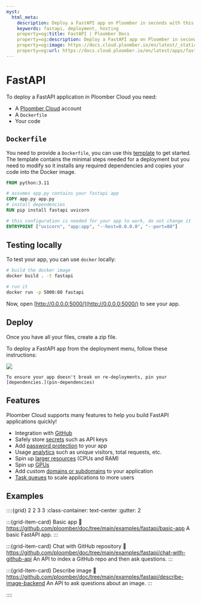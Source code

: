 ```yaml
---
myst:
  html_meta:
    description: Deploy a FastAPI app on Ploomber in seconds with this guide.
    keywords: fastapi, deployment, hosting
    property=og:title: FastAPI | Ploomber Docs
    property=og:description: Deploy a FastAPI app on Ploomber in seconds with this guide.
    property=og:image: https://docs.cloud.ploomber.io/en/latest/_static/opengraph-images-fastapi.png
    property=og:url: https://docs.cloud.ploomber.io/en/latest/apps/fastapi.html
---
```



# FastAPI

To deploy a FastAPI application in Ploomber Cloud you need:

- A [Ploomber Cloud](https://platform.ploomber.io/register?utm_source=fastapi&utm_medium=documentation) account
- A `Dockerfile`
- Your code

## `Dockerfile`

You need to provide a `Dockerfile`, you can use this [template](https://github.com/ploomber/doc/blob/main/examples/fastapi/basic-app/Dockerfile) to get started. The template contains the minimal steps needed for a deployment but you need to modify so it installs any required dependencies and copies your code into the Docker image.

```Dockerfile
FROM python:3.11

# assumes app.py contains your fastapi app
COPY app.py app.py
# install dependencies
RUN pip install fastapi uvicorn

# this configuration is needed for your app to work, do not change it
ENTRYPOINT ["uvicorn", "app:app", "--host=0.0.0.0", "--port=80"]
```


## Testing locally

To test your app, you can use `docker` locally:

```sh
# build the docker image
docker build . -t fastapi

# run it
docker run -p 5000:80 fastapi
```

Now, open [http://0.0.0.0:5000/](http://0.0.0.0:5000/) to see your app.


## Deploy

Once you have all your files, create a zip file.

To deploy a FastAPI app from the deployment menu, follow these instructions:

![](../static/docker.png)


```{tip}
To ensure your app doesn't break on re-deployments, pin your [dependencies.](pin-dependencies)
```


## Features

Ploomber Cloud supports many features to help you build FastAPI applications quickly!

- Integration with [GitHub](../user-guide/github.md)
- Safely store [secrets](../user-guide/secrets.md) such as API keys
- Add [password protection](../user-guide/password.md) to your app
- Usage [analytics](../user-guide/analytics.md) such as unique visitors, total requests, etc.
- Spin up [larger resources](../user-guide/resources.md) (CPUs and RAM)
- Spin up [GPUs](../user-guide/gpu.md)
- Add custom [domains or subdomains](../user-guide/custom-domains.md) to your application
- [Task queues](task-queues) to scale applications to more users


## Examples

::::{grid} 2 2 3 3
:class-container: text-center
:gutter: 2

:::{grid-item-card} Basic app
:link: https://github.com/ploomber/doc/tree/main/examples/fastapi/basic-app
A basic FastAPI app.
:::

:::{grid-item-card} Chat with GitHub repository
:link: https://github.com/ploomber/doc/tree/main/examples/fastapi/chat-with-github-api
An API to index a GitHub repo and then ask questions.
:::

:::{grid-item-card} Describe image
:link: https://github.com/ploomber/doc/tree/main/examples/fastapi/describe-image-backend
An API to ask questions about an image.
:::


::::
